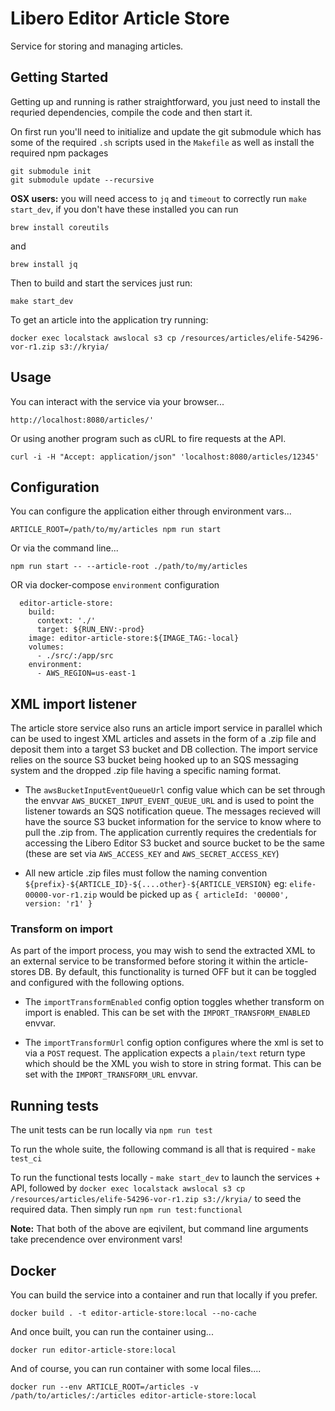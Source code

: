 # Libero Editor Article Store

Service for storing and managing articles.

## Getting Started

Getting up and running is rather straightforward, you just need to install the requried dependencies, compile the code 
and then start it.

On first run you'll need to initialize and update the git submodule which has some of the required `.sh` scripts used in the `Makefile` as well as install the required npm packages

```
git submodule init
git submodule update --recursive
```

**OSX users:** you will need access to `jq` and `timeout` to correctly run `make start_dev`, if you don't have these installed you can run 
```
brew install coreutils
``` 
and 
```
brew install jq
```

Then to build and start the services just run:

```
make start_dev
```

To get an article into the application try running:

```
docker exec localstack awslocal s3 cp /resources/articles/elife-54296-vor-r1.zip s3://kryia/
```

## Usage

You can interact with the service via your browser...

```
http://localhost:8080/articles/'
```

Or using another program such as cURL to fire requests at the API.

```
curl -i -H "Accept: application/json" 'localhost:8080/articles/12345'
```

## Configuration

You can configure the application either through environment vars...

```
ARTICLE_ROOT=/path/to/my/articles npm run start
```

Or via the command line...

```
npm run start -- --article-root ./path/to/my/articles
```

OR via docker-compose `environment` configuration

```
  editor-article-store:
    build:
      context: './'
      target: ${RUN_ENV:-prod}
    image: editor-article-store:${IMAGE_TAG:-local}
    volumes:
      - ./src/:/app/src
    environment:
      - AWS_REGION=us-east-1
```

## XML import listener

The article store service also runs an article import service in parallel which can be used to ingest XML articles and assets in the form of a .zip file and deposit them into a target S3 bucket and DB collection. The import service relies on the source S3 bucket being hooked up to an SQS messaging system and the dropped .zip file having a specific naming format.

- The `awsBucketInputEventQueueUrl` config value which can be set through the envvar `AWS_BUCKET_INPUT_EVENT_QUEUE_URL` and is used to point the listener towards an SQS notification queue. The messages recieved will have the source S3 bucket information for the service to know where to pull the .zip from. The application currently requires the credentials for accessing the Libero Editor S3 bucket and source bucket to be the same (these are set via `AWS_ACCESS_KEY` and `AWS_SECRET_ACCESS_KEY`)

- All new article .zip files must follow the naming convention `${prefix}-${ARTICLE_ID}-${....other}-${ARTICLE_VERSION}` eg: `elife-00000-vor-r1.zip` would be picked up as `{ articleId: '00000', version: 'r1' }`

### Transform on import

As part of the import process, you may wish to send the extracted XML to an external service to be transformed before storing it within the article-stores DB. By default, this functionality is turned OFF but it can be toggled and configured with the following options.

- The `importTransformEnabled` config option toggles whether transform on import is enabled. This can be set with the `IMPORT_TRANSFORM_ENABLED` envvar.

- The `importTransformUrl` config option configures where the xml is set to via a `POST` request. The application expects a `plain/text` return type which should be the XML you wish to store in string format. This can be set with the `IMPORT_TRANSFORM_URL` envvar.


## Running tests

The unit tests can be run locally via `npm run test`

To run the whole suite, the following command is all that is required - `make test_ci`

To run the functional tests locally - `make start_dev` to launch the services + API, followed by `docker exec localstack awslocal s3 cp /resources/articles/elife-54296-vor-r1.zip s3://kryia/` to seed the required data. Then simply run `npm run test:functional`

**Note:** That both of the above are eqivilent, but command line arguments take precendence over environment vars!

## Docker

You can build the service into a container and run that locally if you prefer.

```
docker build . -t editor-article-store:local --no-cache
```

And once built, you can run the container using...

```
docker run editor-article-store:local
```

And of course, you can run container with some local files....

```
docker run --env ARTICLE_ROOT=/articles -v /path/to/articles/:/articles editor-article-store:local
```

